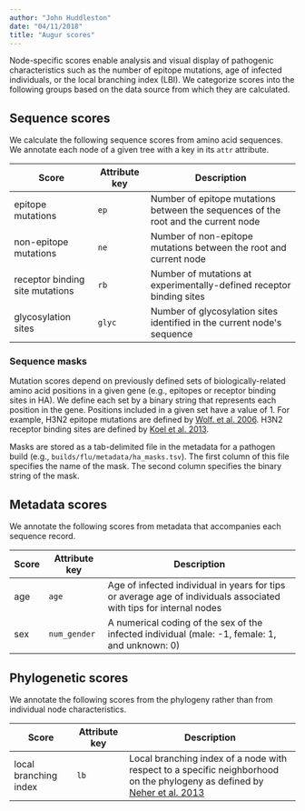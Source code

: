```yaml
---
author: "John Huddleston"
date: "04/11/2018"
title: "Augur scores"
---
```

Node-specific scores enable analysis and visual display of pathogenic characteristics such as the number of epitope mutations, age of infected individuals, or the local branching index (LBI).
We categorize scores into the following groups based on the data source from which they are calculated.

## Sequence scores

We calculate the following sequence scores from amino acid sequences.
We annotate each node of a given tree with a key in its `attr` attribute.

| Score | Attribute key | Description |
| --- | --- | --- |
| epitope mutations | `ep` | Number of epitope mutations between the sequences of the root and the current node |
| non-epitope mutations | `ne` | Number of non-epitope mutations between the root and current node |
| receptor binding site mutations | `rb` | Number of mutations at experimentally-defined receptor binding sites |
| glycosylation sites | `glyc` | Number of glycosylation sites identified in the current node's sequence |

### Sequence masks

Mutation scores depend on previously defined sets of biologically-related amino acid positions in a given gene (e.g., epitopes or receptor binding sites in HA).
We define each set by a binary string that represents each position in the gene.
Positions included in a given set have a value of 1.
For example, H3N2 epitope mutations are defined by [Wolf. et al. 2006](https://www.ncbi.nlm.nih.gov/pubmed/17067369).
H3N2 receptor binding sites are defined by [Koel et al. 2013](https://www.ncbi.nlm.nih.gov/pubmed/24264991).

Masks are stored as a tab-delimited file in the metadata for a pathogen build (e.g., `builds/flu/metadata/ha_masks.tsv`).
The first column of this file specifies the name of the mask.
The second column specifies the binary string of the mask.

## Metadata scores

We annotate the following scores from metadata that accompanies each sequence record.

| Score | Attribute key | Description |
| --- | --- | --- |
| age | `age` | Age of infected individual in years for tips or average age of individuals associated with tips for internal nodes |
| sex | `num_gender` | A numerical coding of the sex of the infected individual (male: -1, female: 1, and unknown: 0) |

## Phylogenetic scores

We annotate the following scores from the phylogeny rather than from individual node characteristics.

| Score | Attribute key | Description |
| --- | --- | --- |
| local branching index | `lb` | Local branching index of a node with respect to a specific neighborhood on the phylogeny as defined by [Neher et al. 2013](https://elifesciences.org/articles/03568) |
